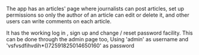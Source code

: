 The app has an articles' page where journalists
can post articles, set up permissions so only the author of an article can edit or delete
it, and other users can write comments on each article.

It has the working log in , sign up and change / reset password facility.
This can be done through the admin page too,
Using 'admin' as username and 'vsfvsdfihvdih*()72591825014650160' as password
